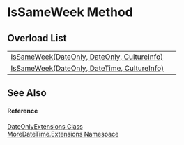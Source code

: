 # IsSameWeek Method


## Overload List
<table>
<tr>
<td><a href="M_MoreDateTime_Extensions_DateOnlyExtensions_IsSameWeek.md">IsSameWeek(DateOnly, DateOnly, CultureInfo)</a></td>
<td> </td></tr>
<tr>
<td><a href="M_MoreDateTime_Extensions_DateOnlyExtensions_IsSameWeek_1.md">IsSameWeek(DateOnly, DateTime, CultureInfo)</a></td>
<td> </td></tr>
</table>

## See Also


#### Reference
<a href="T_MoreDateTime_Extensions_DateOnlyExtensions.md">DateOnlyExtensions Class</a>  
<a href="N_MoreDateTime_Extensions.md">MoreDateTime.Extensions Namespace</a>  
